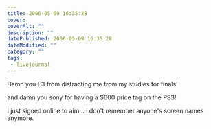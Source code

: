 ```yaml
---
title: 2006-05-09 16:35:28
cover: 
coverAlt: ""
description: ""
datePublished: 2006-05-09 16:35:28
dateModified: ""
category: ""
tags:
 - livejournal
---
```


Damn you E3 from distracting me from my studies for finals!

and damn you sony for having a $600 price tag on the PS3!

I just signed online to aim... i don't remember anyone's screen names anymore.
